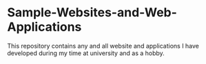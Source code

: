# Sample-Websites-and-Web-Applications
This repository contains any and all website and applications I have developed during my time at university and as a hobby.
